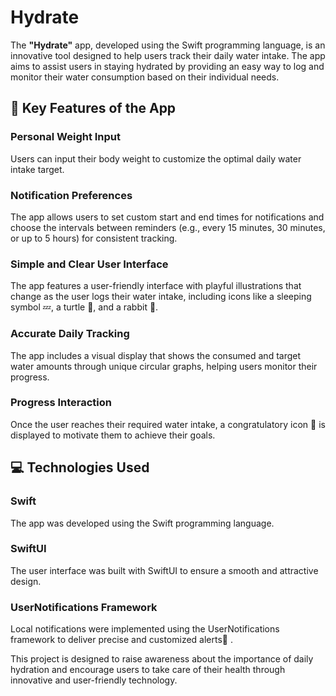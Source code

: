 # Hydrate
<p>The <strong>"Hydrate"</strong> app, developed using the Swift programming language, is an innovative tool designed to help users track their daily water intake. The app aims to assist users in staying hydrated by providing an easy way to log and monitor their water consumption based on their individual needs.</p>

<h2>🚀 Key Features of the App</h2>

<h3> Personal Weight Input</h3>
<p>Users can input their body weight to customize the optimal daily water intake target.</p>

<h3> Notification Preferences</h3>
<p>The app allows users to set custom start and end times for notifications and choose the intervals between reminders (e.g., every 15 minutes, 30 minutes, or up to 5 hours) for consistent tracking.</p>

<h3> Simple and Clear User Interface</h3>
<p>The app features a user-friendly interface with playful illustrations that change as the user logs their water intake, including icons like a sleeping symbol 💤, a turtle 🐢, and a rabbit 🐇.</p>

<h3> Accurate Daily Tracking</h3>
<p>The app includes a visual display that shows the consumed and target water amounts through unique circular graphs, helping users monitor their progress.</p>

<h3> Progress Interaction</h3>
<p>Once the user reaches their required water intake, a congratulatory icon 👏 is displayed to motivate them to achieve their goals.</p>

<h2>💻 Technologies Used</h2>

<h3>Swift</h3>
<p>The app was developed using the Swift programming language.</p>

<h3> SwiftUI</h3>
<p>The user interface was built with SwiftUI to ensure a smooth and attractive design.</p>

<h3> UserNotifications Framework</h3>
<p>Local notifications were implemented using the UserNotifications framework to deliver precise and customized alerts🔔 .</p>

<p>This project is designed to raise awareness about the importance of daily hydration and encourage users to take care of their health through innovative and user-friendly technology.</p>
